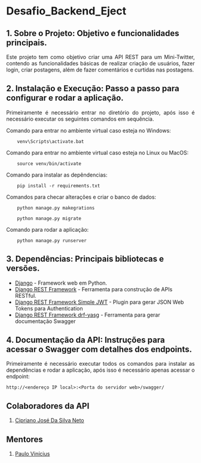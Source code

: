 # Desafio_Backend_Eject

## 1. Sobre o Projeto: Objetivo e funcionalidades principais.
<p style="text-align: justify;">
Este projeto tem como objetivo criar uma API REST para um Mini-Twitter, contendo as funcionalidades básicas de realizar criação de usuários, fazer login, criar postagens, além de fazer comentários e curtidas nas postagens.
</p>

## 2. Instalação e Execução: Passo a passo para configurar e rodar a aplicação.

<p style="text-align: justify;">
Primeiramente é necessário entrar no diretório do projeto, após isso é necessário executar os seguintes comandos em sequência.
</p>

Comando para entrar no ambiente virtual caso esteja no Windows: 
```
	venv\Scripts\activate.bat
```
Comando para entrar no ambiente virtual caso esteja no Linux ou MacOS:
```	    
    source venv/bin/activate
```
Comando para instalar as depêndencias:
```	
    pip install -r requirements.txt
```
Comandos para checar alterações e criar o banco de dados:
```
	python manage.py makegrations
	
	python manage.py migrate
```
Comando para rodar a aplicação:
```
	python manage.py runserver
```

## 3. Dependências: Principais bibliotecas e versões.
- [Django](https://www.djangoproject.com/) - Framework web em Python.
- [Django REST Framework](https://www.django-rest-framework.org/) - Ferramenta para construção de APIs RESTful.
- [Django REST Framework Simple JWT](https://django-rest-framework-simplejwt.readthedocs.io/en/latest/) - Plugin para gerar JSON Web Tokens para Authentication
- [Django REST Framework drf-yasg](https://github.com/axnsan12/drf-yasg/) - Ferramenta para gerar documentação Swagger

## 4. Documentação da API: Instruções para acessar o Swagger com detalhes dos endpoints.
<p style="text-align: justify;">
Primeiramente é necessário executar todos os comandos para instalar as dependências e rodar a aplicação, após isso é necessário apenas acessar o endpoint: 
</p>

```
http://<endereço IP local>:<Porta do servidor web>/swagger/
```

## Colaboradores da API
1. [Cipriano José Da Silva Neto](https://github.com/MCipris)

## Mentores
1. [Paulo Vinícius](https://github.com/Paulo-Vinicius-m)